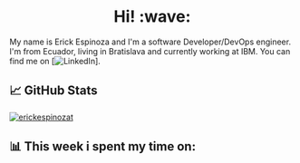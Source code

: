 <h1 align='center'> Hi! :wave:</h1>

My name is Erick Espinoza and I'm a software Developer/DevOps engineer. I'm from Ecuador, living in Bratislava and currently working at IBM. You can find me on [![LinkedIn][3]].

## &#x1f4c8; GitHub Stats

<a href="https://github.com/erickespinozat/erickespinozat">
 <img src="https://github-readme-stats.vercel.app/api?username=erickespinozat&show_icons=true&theme=gotham" alt="erickespinozat" />
</a>

[3]: https://www.linkedin.com/in/erickespinozat/

## 📊 This week i spent my time on:

